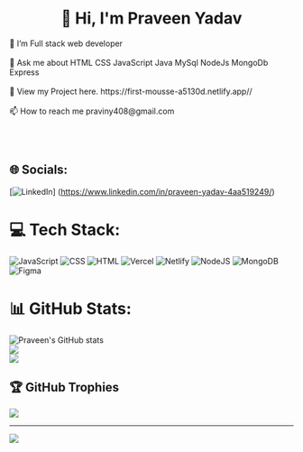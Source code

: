 <h1 align="center">👋 Hi, I'm Praveen Yadav </h1>
<!-- [![Typing SVG](https://readme-typing-svg.demolab.com?font=Fira+Code&pause=1000&color=F73E13&center=true&width=435&lines=Aspiring+MERN+Stack+Devloper;Currently+Learning+React.js)](https://git.io/typing-svg) -->
🌱 I’m Full stack web developer <br><br>💬 Ask me about HTML CSS JavaScript Java MySql NodeJs MongoDb Express <br><br>📝 View my Project here. https://first-mousse-a5130d.netlify.app// <br><br>📫 How to reach me praviny408@gmail.com

<br><br>


## 🌐 Socials:
[![LinkedIn](https://img.shields.io/badge/LinkedIn-%230077B5.svg?logo=linkedin&logoColor=white)]
(https://www.linkedin.com/in/praveen-yadav-4aa519249/) 

# 💻 Tech Stack:
![JavaScript](https://img.shields.io/badge/javascript-%23323330.svg?style=for-the-badge&logo=javascript&logoColor=%23F7DF1E) ![CSS](https://img.shields.io/badge/css3-%231572B6.svg?style=for-the-badge&logo=css3&logoColor=white) ![HTML](https://img.shields.io/badge/html5-%23E34F26.svg?style=for-the-badge&logo=html5&logoColor=white) ![Vercel](https://img.shields.io/badge/vercel-%23000000.svg?style=for-the-badge&logo=vercel&logoColor=white) ![Netlify](https://img.shields.io/badge/netlify-%23000000.svg?style=for-the-badge&logo=netlify&logoColor=#00C7B7) ![NodeJS](https://img.shields.io/badge/node.js-6DA55F?style=for-the-badge&logo=node.js&logoColor=white) ![MongoDB](https://img.shields.io/badge/MongoDB-%234ea94b.svg?style=for-the-badge&logo=mongodb&logoColor=white) 	![Figma](https://img.shields.io/badge/figma-%23F24E1E.svg?style=for-the-badge&logo=figma&logoColor=white)
# 📊 GitHub Stats:
 ![Praveen's GitHub stats](https://github-readme-stats.vercel.app/api?username=praviny7278&theme=shadow_blue&show_icons=true)<br/>
 ![](https://github-readme-streak-stats.herokuapp.com/?user=praviny7278&theme=highcontrast&hide_border=false)<br/>
 ![](https://github-readme-stats.vercel.app/api/top-langs/?username=praviny7278&theme=highcontrast&hide_border=false&include_all_commits=true&count_private=true&layout=compact)

## 🏆 GitHub Trophies
![](https://github-profile-trophy.vercel.app/?username=praviny7278&theme=tokyonight&no-frame=true&no-bg=true&margin-w=60)

---
[![](https://visitcount.itsvg.in/api?id=praviny7278&icon=0&color=0)](https://visitcount.itsvg.in)

<!-- Proudly created with GPRM ( https://gprm.itsvg.in ) -->
